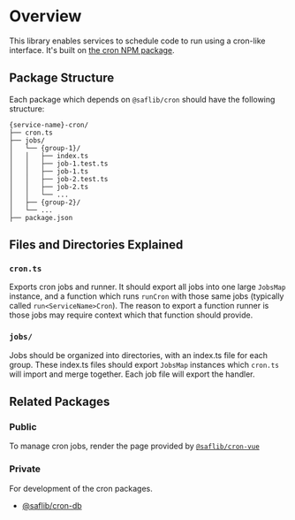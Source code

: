 # Overview

This library enables services to schedule code to run using a cron-like interface. It's built on [the cron NPM package](https://www.npmjs.com/package/cron).

## Package Structure

Each package which depends on `@saflib/cron` should have the following structure:

```
{service-name}-cron/
├── cron.ts
├── jobs/
│   └── {group-1}/
│   │   ├── index.ts
│   │   ├── job-1.test.ts
│   │   ├── job-1.ts
│   │   ├── job-2.test.ts
│   │   ├── job-2.ts
│   │   └── ...
│   ├── {group-2}/
│   └── ...
├── package.json
```

## Files and Directories Explained

### `cron.ts`

Exports cron jobs and runner. It should export all jobs into one large `JobsMap` instance, and a function which runs `runCron` with those same jobs (typically called `run<ServiceName>Cron`). The reason to export a function runner is those jobs may require context which that function should provide.

### `jobs/`

Jobs should be organized into directories, with an index.ts file for
each group. These index.ts files should export `JobsMap` instances
which `cron.ts` will import and merge together. Each job file will
export the handler.

## Related Packages

### Public

To manage cron jobs, render the page provided by [`@saflib/cron-vue`](../../cron-vue/docs/overview.md)

### Private

For development of the cron packages.

* [@saflib/cron-db](../../cron-db/docs/ref/index.md)